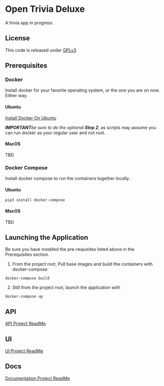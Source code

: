 # Open Trivia Deluxe

A trivia app in progress

## License

This code is released under [GPLv3](LICENSE)

## Prerequisites

### Docker

Install docker for your favorite operating system, or the one you are on now.  Either way.

#### Ubuntu

[Install Docker On Ubuntu](https://www.digitalocean.com/community/tutorials/how-to-install-and-use-docker-on-ubuntu-20-04)

***IMPORTANT**be sure to do the optional **Step 2***, as scripts may assume you can run docker as your regular user and not root.

#### MacOS

TBD

### Docker Compose

Install docker compose to run the containers together locally.

#### Ubuntu

```
pip3 install docker-compose
```

#### MacOS

TBD

## Launching the Application

Be sure you have installed the pre-requisites listed above in the Prerequisites section.


1. From the project root, Pull base images and build the containers with docker-compose

```
docker-compose build
```

2. Still from the project root, launch the application with

```
docker-compose up
```

## API

[API Project ReadMe](./api/README.md)

## UI 

[UI Project ReadMe](./ui/README.md)

## Docs

[Documentation Project ReadMe](./docs/README.md)
